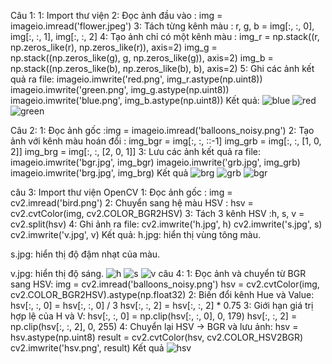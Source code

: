 Câu 1: 
1: Import thư viện
2: Đọc ảnh đầu vào  : img = imageio.imread('flower.jpeg')
3: Tách từng kênh màu : r, g, b = img[:, :, 0], img[:, :, 1], img[:, :, 2]
4: Tạo ảnh chỉ có một kênh màu : 
img_r = np.stack((r, np.zeros_like(r), np.zeros_like(r)), axis=2)
img_g = np.stack((np.zeros_like(g), g, np.zeros_like(g)), axis=2)
img_b = np.stack((np.zeros_like(b), np.zeros_like(b), b), axis=2)
5: Ghi các ảnh kết quả ra file:
imageio.imwrite('red.png', img_r.astype(np.uint8))
imageio.imwrite('green.png', img_g.astype(np.uint8))
imageio.imwrite('blue.png', img_b.astype(np.uint8))
Kết quả:
![blue](https://github.com/user-attachments/assets/bd7409a9-509f-4bda-9a35-3d17197e98ef)
![red](https://github.com/user-attachments/assets/4eba5a9c-f7e3-4897-83c8-83467bb26d7c)
![green](https://github.com/user-attachments/assets/f60354e4-d323-4271-ac9c-14df81a899cf)

Câu 2: 
1: Đọc ảnh gốc :img = imageio.imread('balloons_noisy.png')
2: Tạo ảnh với kênh màu hoán đổi :
img_bgr = img[:, :, ::-1]
img_grb = img[:, :, [1, 0, 2]]
img_brg = img[:, :, [2, 0, 1]]
3: Lưu các ảnh kết quả ra file:
imageio.imwrite('bgr.jpg', img_bgr)
imageio.imwrite('grb.jpg', img_grb)
imageio.imwrite('brg.jpg', img_brg)
Kết quả
![brg](https://github.com/user-attachments/assets/cbcdd7b8-bc3f-42ff-85fe-54ac81ba2a2b)
![grb](https://github.com/user-attachments/assets/0824a12a-9d58-43d4-afb7-99b34f5c5ad1)
![bgr](https://github.com/user-attachments/assets/acfc6be6-ac71-4407-b05c-a9d3ecd5598c)

câu 3:
Import thư viện OpenCV
1: Đọc ảnh gốc : img = cv2.imread('bird.png')
2: Chuyển sang hệ màu HSV : hsv = cv2.cvtColor(img, cv2.COLOR_BGR2HSV)
3: Tách 3 kênh HSV :h, s, v = cv2.split(hsv)
4: Ghi ảnh ra file:
cv2.imwrite('h.jpg', h)
cv2.imwrite('s.jpg', s)
cv2.imwrite('v.jpg', v)
Kết quả: 
h.jpg: hiển thị vùng tông màu.

s.jpg: hiển thị độ đậm nhạt của màu.

v.jpg: hiển thị độ sáng.
![h](https://github.com/user-attachments/assets/35b5facb-3bfe-4b68-864a-c1f9ed5b05cf)
![s](https://github.com/user-attachments/assets/ccd758d0-1c5d-42e5-88d4-e52f2f9853dc)
![v](https://github.com/user-attachments/assets/84de7c26-9537-454e-bde2-7d680d7c77f8)
câu 4:
1: Đọc ảnh và chuyển từ BGR sang HSV:
img = cv2.imread('balloons_noisy.png')
hsv = cv2.cvtColor(img, cv2.COLOR_BGR2HSV).astype(np.float32)
2: Biến đổi kênh Hue và Value:
hsv[:, :, 0] = hsv[:, :, 0] / 3
hsv[:, :, 2] = hsv[:, :, 2] * 0.75
3: Giới hạn giá trị hợp lệ của H và V:
hsv[:, :, 0] = np.clip(hsv[:, :, 0], 0, 179)
hsv[:, :, 2] = np.clip(hsv[:, :, 2], 0, 255)
4: Chuyển lại HSV → BGR và lưu ảnh:
hsv = hsv.astype(np.uint8)
result = cv2.cvtColor(hsv, cv2.COLOR_HSV2BGR)
cv2.imwrite('hsv.png', result)
Kết quả
![hsv](https://github.com/user-attachments/assets/690d420d-6191-4a23-8f62-5f3f99a165b1)





